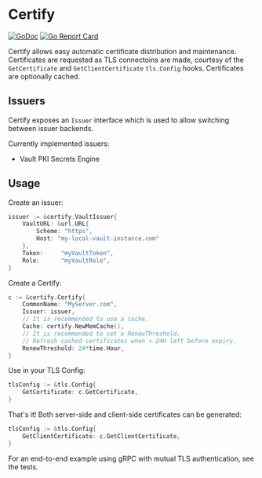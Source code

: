 # Certify
[![GoDoc](https://godoc.org/github.com/johanbrandhorst/certify?status.svg)](https://godoc.org/github.com/johanbrandhorst/certify)
[![Go Report Card](https://goreportcard.com/badge/github.com/johanbrandhorst/certify)](https://goreportcard.com/report/github.com/johanbrandhorst/certify)

Certify allows easy automatic certificate distribution and maintenance.
Certificates are requested as TLS connectoins
are made, courtesy of the `GetCertificate` and `GetClientCertificate`
`tls.Config` hooks. Certificates are optionally cached.

## Issuers

Certify exposes an `Issuer` interface which is used to allow switching
between issuer backends.

Currently implemented issuers:

- Vault PKI Secrets Engine

## Usage

Create an issuer:
```go
issuer := &certify.VaultIssuer{
    VaultURL: &url.URL{
        Scheme: "https",
        Host: "my-local-vault-instance.com"
    },
    Token:     "myVaultToken",
    Role:      "myVaultRole",
}
```

Create a Certify:
```go
c := &certify.Certify{
    CommonName: "MyServer.com",
    Issuer: issuer,
    // It is recommended to use a cache.
    Cache: certify.NewMemCache(),
    // It is recommended to set a RenewThreshold.
    // Refresh cached certificates when < 24H left before expiry.
    RenewThreshold: 24*time.Hour,
}
```

Use in your TLS Config:
```go
tlsConfig := &tls.Config{
    GetCertificate: c.GetCertificate,
}
```

That's it! Both server-side and client-side certificates
can be generated:

```go
tlsConfig := &tls.Config{
    GetClientCertificate: c.GetClientCertificate,
}
```

For an end-to-end example using gRPC with mutual TLS authentication,
see the tests.
